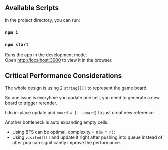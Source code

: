 ## Available Scripts

In the project directory, you can run:

### `npm i`
### `npm start`

Runs the app in the development mode.\
Open [http://localhost:3000](http://localhost:3000) to view it in the browser.

## Critical Performance Considerations

The whole design is using 2 `string[][]` to represent the game board.

So one issue is everytime you update one cell, you need to generate a new board to trigger rerender.

I do in-place update and `board = [...board]` to just creat new reference.

Another bottleneck is auto expanding empty cells.
- Using BFS can be optimal, complexity = `O(m * n)`;
- Using `visited[][]` and update it right after pushing into queue instead of after pop can significantly improve the performance.

